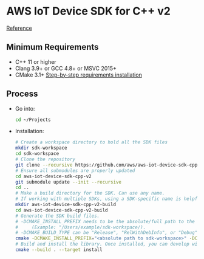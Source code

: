 # AWS IoT Device SDK for C++ v2
[Reference](https://github.com/aws/aws-iot-device-sdk-cpp-v2)
## Minimum Requirements
* C++ 11 or higher
* Clang 3.9+ or GCC 4.8+ or MSVC 2015+
* CMake 3.1+
  [Step-by-step requirements installation](./cpp_requisites.md)
## Process
* Go into:
  ```BASH
  cd ~/Projects
  ```
* Installation:
  ```BASH
  # Create a workspace directory to hold all the SDK files
  mkdir sdk-workspace
  cd sdk-workspace
  # Clone the repository
  git clone --recursive https://github.com/aws/aws-iot-device-sdk-cpp-v2.git
  # Ensure all submodules are properly updated
  cd aws-iot-device-sdk-cpp-v2
  git submodule update --init --recursive
  cd ..
  # Make a build directory for the SDK. Can use any name.
  # If working with multiple SDKs, using a SDK-specific name is helpful.
  mkdir aws-iot-device-sdk-cpp-v2-build
  cd aws-iot-device-sdk-cpp-v2-build
  # Generate the SDK build files.
  # -DCMAKE_INSTALL_PREFIX needs to be the absolute/full path to the directory.
  #     (Example: "/Users/example/sdk-workspace/).
  # -DCMAKE_BUILD_TYPE can be "Release", "RelWithDebInfo", or "Debug"
  cmake -DCMAKE_INSTALL_PREFIX="<absolute path to sdk-workspace>" -DCMAKE_BUILD_TYPE="Debug" ../aws-iot-device-sdk-cpp-v2
  # Build and install the library. Once installed, you can develop with the SDK and run the samples
  cmake --build . --target install
  ```
